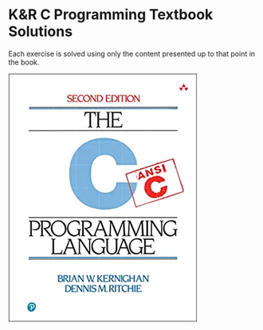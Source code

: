 # K&R C Programming Textbook Solutions

Each exercise is solved using only the content presented up to that point in the book. 

<img src="image.jpg">
